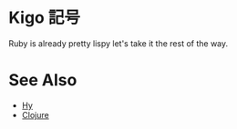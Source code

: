 # Kigo 記号

Ruby is already pretty lispy let's take it the rest of the way.

# See Also

- [Hy](https://github.com/hylang/hy)
- [Clojure](https://clojure.org)